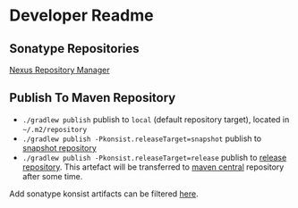 # Developer Readme

## Sonatype Repositories

[Nexus Repository Manager](https://s01.oss.sonatype.org/#view-repositories)

## Publish To Maven Repository

- `./gradlew publish` publish to `local` (default repository target), located in `~/.m2/repository` 
- `./gradlew publish -Pkonsist.releaseTarget=snapshot` publish to
[snapshot repository](https://s01.oss.sonatype.org/content/repositories/snapshots/com/lemonappdev/konsist/)
- `./gradlew publish -Pkonsist.releaseTarget=release` publish to
[release repository](https://s01.oss.sonatype.org/content/repositories/releases/com/lemonappdev/konsist/). This 
artefact will be transferred to [maven central](https://central.sonatype.com/artifact/com.lemonappdev/konsist) 
repository after some time.

Add sonatype konsist artifacts can be filtered [here](https://s01.oss.sonatype.org/#nexus-search;quick~konsist). 


